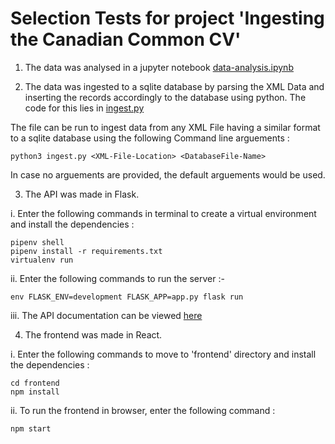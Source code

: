 # Selection Tests for project 'Ingesting the Canadian Common CV'

1. The data was analysed in a jupyter notebook [data-analysis.ipynb](data-analysis.ipynb)

2. The data was ingested to a sqlite database by parsing the XML Data and inserting the records accordingly to the database using python. The code for this lies in [ingest.py](ingest.py)

The file can be run to ingest data from any XML File having a similar format to a sqlite database using the following Command line arguements :

```(bash)
python3 ingest.py <XML-File-Location> <DatabaseFile-Name>
```

In case no arguements are provided, the default arguements would be used.

3. The API was made in Flask.

i. Enter the following commands in terminal to create a virtual environment and install the dependencies :
```
pipenv shell
pipenv install -r requirements.txt
virtualenv run
```

ii. Enter the following commands to run the server :-
```
env FLASK_ENV=development FLASK_APP=app.py flask run
```

iii. The API documentation can be viewed [here](https://documenter.getpostman.com/view/8064496/SzS2wnmA?version=latest)

4. The frontend was made in React.

i. Enter the following commands to move to 'frontend' directory and install the dependencies :
```
cd frontend
npm install
```

ii. To run the frontend in browser, enter the following command :
```
npm start
```